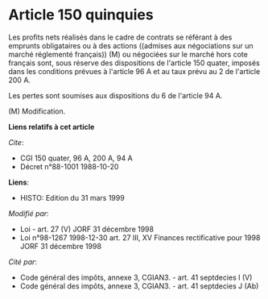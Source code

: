 # Article 150 quinquies

Les profits nets réalisés dans le cadre de contrats se référant à des emprunts obligataires ou à des actions ((admises aux
négociations sur un marché réglementé français)) (M) ou négociées sur le marché hors cote français sont, sous réserve des
dispositions de l'article 150 quater, imposés dans les conditions prévues à l'article 96 A et au taux prévu au 2 de l'article
200 A.

Les pertes sont soumises aux dispositions du 6 de l'article 94 A.

(M) Modification.

**Liens relatifs à cet article**

_Cite_:

  - CGI 150 quater, 96 A, 200 A, 94 A
  - Décret n°88-1001 1988-10-20

**Liens**:

  - HISTO: Edition du 31 mars 1999

_Modifié par_:

  - Loi - art. 27 (V) JORF 31 décembre 1998
  - Loi n°98-1267 1998-12-30 art. 27 III, XV Finances rectificative pour 1998 JORF 31 décembre 1998

_Cité par_:

  - Code général des impôts, annexe 3, CGIAN3. - art. 41 septdecies I (V)
  - Code général des impôts, annexe 3, CGIAN3. - art. 41 septdecies J (Ab)
